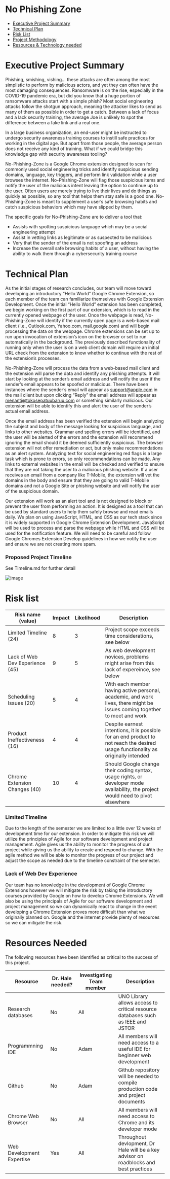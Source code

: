 # No Phishing Zone

- [Executive Project Summary](#executive-project-summary)
- [Technical Plan](#technical-plan)
- [Risk List](#risk-list) 
- [Project Methodology](Project%20Methodology.md#literature-review)
- [Resources & Technology needed](#resources-needed)

# Executive Project Summary

Phishing, smishing, vishing… these attacks are often among the most simplistic to perform by malicious actors, and yet they can often have the most damaging consequences. Ransomware is on the rise, especially in the COVID-19 pandemic era, but did you know that a huge portion of ransomware attacks start with a simple phish? Most social engineering attacks follow the shotgun approach, meaning the attacker likes to send as many of them as possible in order to get a catch. Between a lack of focus and a lack security training, the average Joe is unlikely to spot the difference between a fake link and a real one.  

In a large business organization, an end-user might be instructed to undergo security awareness training courses to instill safe practices for working in the digital age.  But apart from those people, the average person does not receive any kind of training.  What if we could bridge this knowledge gap with security awareness tooling? 

No-Phishing-Zone is a Google Chrome extension designed to scan for commonly used social engineering tricks and identify suspicious sending domains, language, key triggers, and perform link validation while a user browses the internet. No-Phishing-Zone will flag those suspicious items and notify the user of the malicious intent leaving the option to continue up to the user. Often users are merely trying to live their lives and do things as quickly as possible, so any tool that helps them stay safe is a good one.  No-Phishing-Zone is meant to supplement a user’s safe browsing habits and catch suspicious behaviors which may have slipped by them.

The specific goals for No-Phishing-Zone are to deliver a tool that:
*	Assists with spotting suspicious language which may be a social engineering attempt
*	Assist in vetting links as legitimate or as suspected to be malicious
*	Very that the sender of the email is not spoofing an address
*	Increase the overall safe browsing habits of a user, without having the ability to walk them through a cybersecurity training course



# Technical Plan

As the initial stages of research concludes, our team will move toward developing an introductory “Hello World” Google Chrome Extension, so each member of the team can familiarize themselves with Google Extension Development. Once the initial “Hello World” extension has been completed, we begin working on the first part of our extension, which is to read in the currently opened webpage of the user. Once the webpage is read, No-Phishing-Zone will identify if the currently open page is a web-based mail client (i.e., Outlook.com, Yahoo.com, mail.google.com) and will begin processing the data on the webpage.  Chrome extensions can be set up to run upon invocation of extension’s icon on the browser or set to run automatically in the background.  The previously described functionality of running only when the user is on a web client domain will require an initial URL check from the extension to know whether to continue with the rest of the extension’s processes.

No-Phishing-Zone will process the data from a web-based mail client and the extension will parse the data and identify any phishing attempts. It will start by looking at the sender’s email address and will notify the user if the sender’s email appears to be spoofed or malicious. There have been instances where the sender’s email will appear as support@apple.com in the mail client but upon clicking “Reply” the email address will appear as menanti@tokosepatuubaruu.com or something similarly malicious. Our extension will be able to identify this and alert the user of the sender’s actual email address.

Once the email address has been verified the extension will begin analyzing the subject and body of the message looking for suspicious language, and links to other websites. Grammar and spelling errors will be identified, and the user will be alerted of the errors and the extension will recommend ignoring the email should it be deemed sufficiently suspicious.  The browser extension will not offer remediation or act, but only make recommendations as an alert system.  Analyzing text for social engineering red flags is a large task which is prone to errors, so only recommendations can be made.  Any links to external websites in the email will be checked and verified to ensure that they are not taking the user to a malicious phishing website. If a user receives an email from a company like T-Mobile, the extension will vet the domains in the body and ensure that they are going to valid T-Mobile domains and not a Google Site or phishing website and will notify the user of the suspicious domain.

Our extension will work as an alert tool and is not designed to block or prevent the user from performing an action. It is designed as a tool that can be used by standard users to help them safely browse and read emails daily. We plan on using JavaScript, HTML, and CSS as our tech stack since it is widely supported in Google Chrome Extension Development.  JavaScript will be used to process and parse the webpage while HTML and CSS will be used for the notification feature. We will need to be careful and follow Google Chromes Extension Develop guidelines in how we notify the user and ensure we are not creating more spam.

### Proposed Project Timeline

See Timeline.md for further detail

![image](https://user-images.githubusercontent.com/89640335/154189951-766c152d-0372-494f-8ab0-3187970ab68b.png)

# Risk list

|Risk name (value)   | Impact     | Likelihood | Description |
|-------------------|------------|------------|-------------|
|Limited Timeline (24) | 8 | 3 | Project scope exceeds time considerations, see below  |
|Lack of Web Dev Experience (45) | 9 | 5 | As web development novices, problems might arise from this lack of expereince, see below  |
|Scheduling Issues (20) | 5 | 4 | With each member having active personal, academic, and work lives, there might be issues coming together to meet and work |
|Product Ineffectiveness (16) | 4 | 4 | Despite earnest intentions, it is possible for an end product to not reach the desired usage functionality as originally intended  | 
|Chrome Extension Changes (40) | 10 | 4 | Should Google change their coding syntax, usage rights, or developer mode availability, the project would need to pivot elsewhere  |

### Limited Timeline 
Due to the length of the semester we are limited to a little over 12 weeks of development time for our extension. In order to mitigate this risk we will utilize the principles of Agile for our software development and project management. Agile gives us the ability to monitor the progress of our project while giving us the ability to create and respond to change. With the agile method we will be able to monitor the progress of our project and adjust the scope as needed due to the timeline constraint of the semester.

### Lack of Web Dev Experience
Our team has no knowledge in the development of Google Chrome Extensions however we will mitigate the risk by taking the introductory courses provided by Google on how to develop Chrome Extensions. We will also be using the principals of Agile for our software development and project management so we can dynamically react to change in the event developing a Chrome Extension proves more difficult than what we originally planned on. Google and the internet provide plenty of resources so we can mitigate the risk.

# Resources Needed

The following resources have been identified as critical to the success of this project.

|Resource  | Dr. Hale needed? | Investigating Team member | Description |
|-------------------|---------|---------------------------|-------------|
|Research databases| No | All | UNO Library allows access to critical resource databases such as IEEE and JSTOR  |
|Programmning IDE | No | Adam | All members will need access to a useful IDE for beginner web development |
|Github  | No | Adam | Github repository will be needed to compile production code and project documents |
|Chrome Web Browser  | No | All | All members will need access to Chrome and its developer mode |
|Web Development Expertise  | Yes | All | Throughout devlopment, Dr Hale will be a key advisor on roadblocks and best practices |


